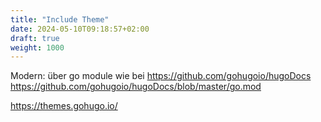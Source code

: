 ```yaml
---
title: "Include Theme"
date: 2024-05-10T09:18:57+02:00
draft: true
weight: 1000
---
```



Modern: über go module wie bei https://github.com/gohugoio/hugoDocs
https://github.com/gohugoio/hugoDocs/blob/master/go.mod


https://themes.gohugo.io/

